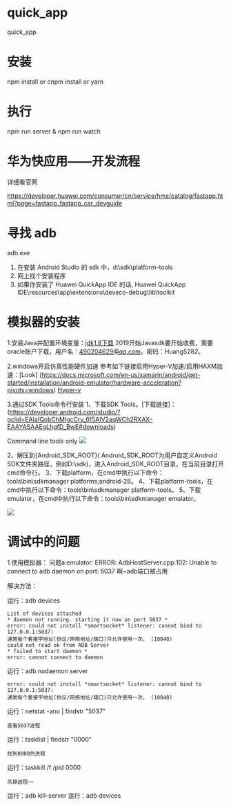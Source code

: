 # quick_app
quick_app

# 安装

npm install  or cnpm install or yarn

# 执行

npm run server & npm run watch

# 华为快应用——开发流程

详细看官网

https://developer.huawei.com/consumer/cn/service/hms/catalog/fastapp.html?page=fastapp_fastapp_car_devguide

# 寻找 adb

adb.exe 
1. 在安装 Android Studio 的 sdk 中，d:\sdk\platform-tools
2. 网上找个安装程序
3. 如果你安装了 Huawei QuickApp IDE 的话, Huawei QuickApp IDE\resources\app\extensions\deveco-debug\lib\toolkit

# 模拟器的安装

1.安装Java并配置环境变量：[jdk1.8下载](https://developer.huawei.com/consumer/cn/service/hms/doc/fastapp_fastapp_IDE_car_operguide.html)
2019开始Javasdk要开始收费，需要oracle账户下载，用户名：490204629@qq.com，密码：Huang528*2*。

2.windows开启仿真性能硬件加速
参考如下链接启用Hyper-V加速/启用HAXM加速：[Look]
(https://docs.microsoft.com/en-us/xamarin/android/get-started/installation/android-emulator/hardware-acceleration?pivots=windows)
[Hyper-v](https://docs.microsoft.com/zh-cn/virtualization/hyper-v-on-windows/quick-start/enable-hyper-v)

3.通过SDK Tools命令行安装
1、下载SDK Tools。[下载链接]：(https://developer.android.com/studio/?gclid=EAIaIQobChMIgcCry_6f5AIV2aqWCh2RXAX-EAAYASAAEgLhgfD_BwE#downloads)

Command line tools only
![](https://obs.cn-north-2.myhwclouds.com/hms-ds-wf/b/466391b98b2d4e1385a6b9a9065518ce-5186114038772426112.png)

2、解压到{Android_SDK_ROOT}( Android_SDK_ROOT为用户自定义Android SDK文件夹路径，例如D:\sdk)，进入Android_SDK_ROOT目录，在当前目录打开cmd命令行。
3、下载platform，在cmd中执行以下命令：tools\bin\sdkmanager platforms;android-28。
4、下载platform-tools，在cmd中执行以下命令：tools\bin\sdkmanager platform-tools。
5、下载emulator，在cmd中执行以下命令：tools\bin\sdkmanager emulator。

![](https://obs.cn-north-2.myhwclouds.com/hms-ds-wf/b/aeb1d54347a64e06866089104afd73e8-7781874948842649685.png)


# 调试中的问题

1.使用模拟器：
问题a:emulator: ERROR: AdbHostServer.cpp:102: Unable to connect to adb daemon on port: 5037
啊~adb端口被占用

解决方法：

运行：adb devices

~~~ nodejs
List of devices attached
* daemon not running. starting it now on port 5037 *
error: could not install *smartsocket* listener: cannot bind to 127.0.0.1:5037:
通常每个套接字地址(协议/网络地址/端口)只允许使用一次。 (10048)
could not read ok from ADB Server
* failed to start daemon *
error: cannot connect to daemon
~~~

运行：adb nodaemon server

~~~ nodejs
error: could not install *smartsocket* listener: cannot bind to 127.0.0.1:5037:
通常每个套接字地址(协议/网络地址/端口)只允许使用一次。 (10048)
~~~

运行：netstat -ano | findstr "5037"

~~~ nodejs
查看5037进程
~~~

运行：tasklist | findstr "0000"

~~~ nodejs
找到0000的进程
~~~

运行：taskkill /f /pid 0000

~~~ nodejs
杀掉进程~~
~~~

运行：adb kill-server
运行：adb devices
